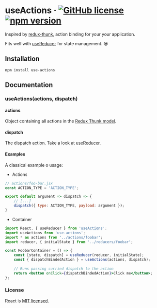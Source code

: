 # useActions &middot; [![GitHub license](https://img.shields.io/badge/license-MIT-blue.svg)](https://github.com/lucgauer/use-actions/blob/master/LICENSE) [![npm version](https://img.shields.io/npm/v/use-actions.svg?style=flat)](https://www.npmjs.com/package/react)

Inspired by [redux-thunk](https://github.com/reduxjs/redux-thunk), action binding for your your application.

Fits well with [useReducer](https://reactjs.org/docs/hooks-reference.html#usereducer) for state management. 😎

## Installation
```
npm install use-actions
```

## Documentation

### useActions(actions, dispatch)

#### actions

Object containing all actions in the [Redux Thunk model](https://github.com/reduxjs/redux-thunk#motivation).

#### dispatch

The dispatch action. Take a look at [useReducer](https://reactjs.org/docs/hooks-reference.html#usereducer).

#### Examples

A classical example o usage:

* Actions
```js
// actions/foo-bar.jsx
const ACTION_TYPE = 'ACTION_TYPE';

export default argument => dispatch => {
    // [...]
    dispatch({ type: ACTION_TYPE, payload: argument });
}
```

* Container
```jsx
import React, { useReducer } from 'useActions';
import useActions from 'use-actions';
import * as actions from '../actions/foobar';
import reducer, { initialState } from '../reducers/foobar';

const FoobarContainer = () => {
    const [state, dispatch] = useReducer(reducer, initialState);
    const { dispatchBindedAction } = useActions(actions, dispatch);
    
    // Runs passing curried dispatch to the action
    return <button onClick={dispatchBindedAction}>Click me</button>;
};
```

### License

React is [MIT licensed](./LICENSE).
